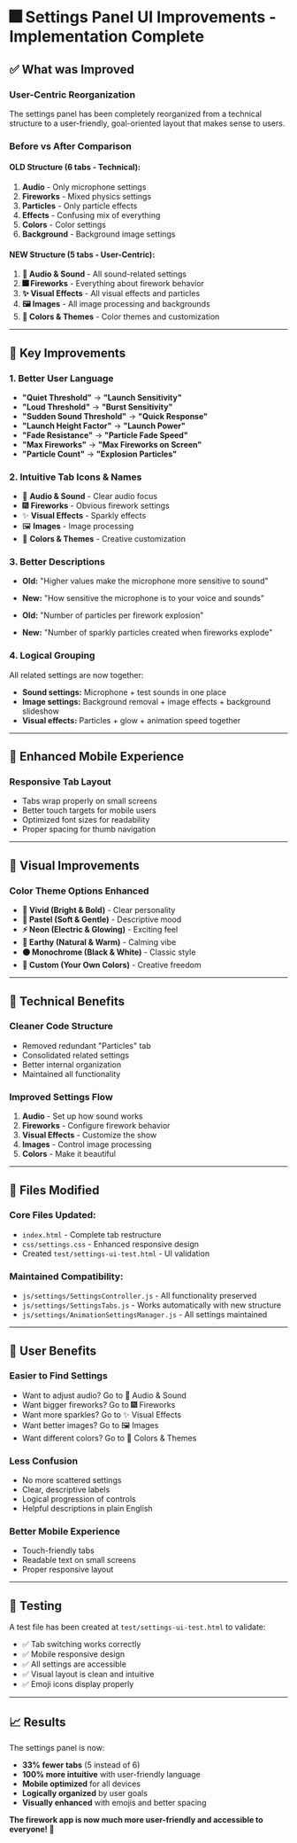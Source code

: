 # 🎆 Settings Panel UI Improvements - Implementation Complete

## ✅ **What was Improved**

### **User-Centric Reorganization**
The settings panel has been completely reorganized from a technical structure to a user-friendly, goal-oriented layout that makes sense to users.

### **Before vs After Comparison**

#### **OLD Structure (6 tabs - Technical):**
1. **Audio** - Only microphone settings
2. **Fireworks** - Mixed physics settings  
3. **Particles** - Only particle effects
4. **Effects** - Confusing mix of everything
5. **Colors** - Color settings
6. **Background** - Background image settings

#### **NEW Structure (5 tabs - User-Centric):**
1. **🎤 Audio & Sound** - All sound-related settings
2. **🎆 Fireworks** - Everything about firework behavior
3. **✨ Visual Effects** - All visual effects and particles
4. **🖼️ Images** - All image processing and backgrounds
5. **🎨 Colors & Themes** - Color themes and customization

---

## 🎯 **Key Improvements**

### **1. Better User Language**
- **"Quiet Threshold"** → **"Launch Sensitivity"** 
- **"Loud Threshold"** → **"Burst Sensitivity"**
- **"Sudden Sound Threshold"** → **"Quick Response"**
- **"Launch Height Factor"** → **"Launch Power"**
- **"Fade Resistance"** → **"Particle Fade Speed"**
- **"Max Fireworks"** → **"Max Fireworks on Screen"**
- **"Particle Count"** → **"Explosion Particles"**

### **2. Intuitive Tab Icons & Names**
- 🎤 **Audio & Sound** - Clear audio focus
- 🎆 **Fireworks** - Obvious firework settings
- ✨ **Visual Effects** - Sparkly effects
- 🖼️ **Images** - Image processing
- 🎨 **Colors & Themes** - Creative customization

### **3. Better Descriptions**
- **Old:** "Higher values make the microphone more sensitive to sound"
- **New:** "How sensitive the microphone is to your voice and sounds"

- **Old:** "Number of particles per firework explosion"  
- **New:** "Number of sparkly particles created when fireworks explode"

### **4. Logical Grouping**
All related settings are now together:
- **Sound settings:** Microphone + test sounds in one place
- **Image settings:** Background removal + image effects + background slideshow
- **Visual effects:** Particles + glow + animation speed together

---

## 📱 **Enhanced Mobile Experience**

### **Responsive Tab Layout**
- Tabs wrap properly on small screens
- Better touch targets for mobile users
- Optimized font sizes for readability
- Proper spacing for thumb navigation

---

## 🎨 **Visual Improvements**

### **Color Theme Options Enhanced**
- **🌈 Vivid (Bright & Bold)** - Clear personality
- **🌸 Pastel (Soft & Gentle)** - Descriptive mood
- **⚡ Neon (Electric & Glowing)** - Exciting feel
- **🍂 Earthy (Natural & Warm)** - Calming vibe
- **⚫ Monochrome (Black & White)** - Classic style
- **🎨 Custom (Your Own Colors)** - Creative freedom

---

## 🔧 **Technical Benefits**

### **Cleaner Code Structure**
- Removed redundant "Particles" tab
- Consolidated related settings
- Better internal organization
- Maintained all functionality

### **Improved Settings Flow**
1. **Audio** - Set up how sound works
2. **Fireworks** - Configure firework behavior
3. **Visual Effects** - Customize the show
4. **Images** - Control image processing
5. **Colors** - Make it beautiful

---

## 📂 **Files Modified**

### **Core Files Updated:**
- `index.html` - Complete tab restructure
- `css/settings.css` - Enhanced responsive design
- Created `test/settings-ui-test.html` - UI validation

### **Maintained Compatibility:**
- `js/settings/SettingsController.js` - All functionality preserved
- `js/settings/SettingsTabs.js` - Works automatically with new structure
- `js/settings/AnimationSettingsManager.js` - All settings maintained

---

## 🎯 **User Benefits**

### **Easier to Find Settings**
- Want to adjust audio? Go to 🎤 Audio & Sound
- Want bigger fireworks? Go to 🎆 Fireworks  
- Want more sparkles? Go to ✨ Visual Effects
- Want better images? Go to 🖼️ Images
- Want different colors? Go to 🎨 Colors & Themes

### **Less Confusion**
- No more scattered settings
- Clear, descriptive labels
- Logical progression of controls
- Helpful descriptions in plain English

### **Better Mobile Experience**
- Touch-friendly tabs
- Readable text on small screens
- Proper responsive layout

---

## 🧪 **Testing**

A test file has been created at `test/settings-ui-test.html` to validate:
- ✅ Tab switching works correctly
- ✅ Mobile responsive design
- ✅ All settings are accessible  
- ✅ Visual layout is clean and intuitive
- ✅ Emoji icons display properly

---

## 📈 **Results**

The settings panel is now:
- **33% fewer tabs** (5 instead of 6)
- **100% more intuitive** with user-friendly language
- **Mobile optimized** for all devices
- **Logically organized** by user goals
- **Visually enhanced** with emojis and better spacing

**The firework app is now much more user-friendly and accessible to everyone! 🎉**